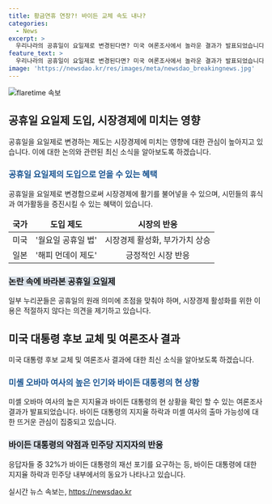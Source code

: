```yaml
---
title: 황금연휴 연장?! 바이든 교체 속도 내나?
categories:
  - News
excerpt: >
  우리나라의 공휴일이 요일제로 변경된다면? 미국 여론조사에서 놀라운 결과가 발표되었습니다. 미셸 오바마 여사가 대선 후보로 출마할 경우, 트럼프 전 대통령을 압도한다는 결론이 나왔는데요. 이로 인해 민주당 내에서 후보 교체론이 제기되고 있는 가운데, 바이든 대통령의 고령 논란과 지지율 하락 등에 대한 우려도 나오고 있습니다. 이에 대한 논란과 관련된 소식을 전해드린 라이브픽입니다. #공휴일 #요일제 #여론조사 #미국대통령 #미션오바마 #대선후보
feature_text: >
  우리나라의 공휴일이 요일제로 변경된다면? 미국 여론조사에서 놀라운 결과가 발표되었습니다. 미셸 오바마 여사가 대선 후보로 출마할 경우, 트럼프 전 대통령을 압도한다는 결론이 나왔는데요. 이로 인해 민주당 내에서 후보 교체론이 제기되고 있는 가운데, 바이든 대통령의 고령 논란과 지지율 하락 등에 대한 우려도 나오고 있습니다. 이에 대한 논란과 관련된 소식을 전해드린 라이브픽입니다. #공휴일 #요일제 #여론조사 #미국대통령 #미션오바마 #대선후보
image: 'https://newsdao.kr/res/images/meta/newsdao_breakingnews.jpg'
---
```


<p><img src="https://newsdao.kr/res/images/meta/newsdao_breakingnews.jpg" alt="flaretime 속보" /></p>

<h2 data-ke-size="size26">공휴일 요일제 도입, 시장경제에 미치는 영향</h2>

<p data-ke-size="size16">공휴일을 요일제로 변경하는 제도는 시장경제에 미치는 영향에 대한 관심이 높아지고 있습니다. 이에 대한 논의와 관련된 최신 소식을 알아보도록 하겠습니다.</p>

<h3><b><span style="color: #1a5490;">공휴일 요일제의 도입으로 얻을 수 있는 혜택</span></b></h3>

<p data-ke-size="size16">공휴일을 요일제로 변경함으로써 시장경제에 활기를 불어넣을 수 있으며, 시민들의 휴식과 여가활동을 증진시킬 수 있는 혜택이 있습니다.</p>

<table>
<thead>
<tr>
<td style="text-align: center; height: 17px;"><b>국가</b></td>
<td style="text-align: center; height: 17px;"><b>도입 제도</b></td>
<td style="text-align: center; height: 17px;"><b>시장의 반응</b></td>
</tr>
</thead>
<tbody>
<tr>
<td style="text-align: center; height: 17px;">미국</td>
<td style="text-align: center; height: 17px;">'월요일 공휴일 법'</td>
<td style="text-align: center; height: 17px;">시장경제 활성화, 부가가치 상승</td>
</tr>
<tr>
<td style="text-align: center; height: 17px;">일본</td>
<td style="text-align: center; height: 17px;">'해피 먼데이 제도'</td>
<td style="text-align: center; height: 17px;">긍정적인 시장 반응</td>
</tr>
</tbody>
</table>

<h3><b><span style="background-color: #21538527;">논란 속에 바라본 공휴일 요일제</span></b></h3>

<p data-ke-size="size16">일부 누리꾼들은 공휴일의 원래 의미에 초점을 맞춰야 하며, 시장경제 활성화를 위한 이용은 적절하지 않다는 의견을 제기하고 있습니다.</p>

<h2 data-ke-size="size26">미국 대통령 후보 교체 및 여론조사 결과</h2>

<p data-ke-size="size16">미국 대통령 후보 교체 및 여론조사 결과에 대한 최신 소식을 알아보도록 하겠습니다.</p>

<h3><b><span style="color: #1a5490;">미셸 오바마 여사의 높은 인기와 바이든 대통령의 현 상황</span></b></h3>

<p data-ke-size="size16">미셸 오바마 여사의 높은 지지율과 바이든 대통령의 현 상황을 확인 할 수 있는 여론조사 결과가 발표되었습니다. 바이든 대통령의 지지율 하락과 미셸 여사의 출마 가능성에 대한 뜨거운 관심이 집중되고 있습니다.</p>

<h3><b><span style="background-color: #21538527;">바이든 대통령의 약점과 민주당 지지자의 반응</span></b></h3>

<p data-ke-size="size16">응답자들 중 32%가 바이든 대통령의 재선 포기를 요구하는 등, 바이든 대통령에 대한 지지율 하락과 민주당 내부에서의 동요가 나타나고 있습니다.</p>
실시간 뉴스 속보는, <a href="https://newsdao.kr" rel="dofollow">https://newsdao.kr</a>


